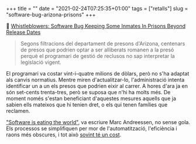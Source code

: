 +++
title = ""
date = "2021-02-24T07:25:35+01:00"
tags = ["retalls"]
slug = "software-bug-arizona-prisons"
+++

📎 [Whistleblowers: Software Bug Keeping Some Inmates In Prisons Beyond Release Dates](https://kjzz.org/content/1660988/whistleblowers-software-bug-keeping-hundreds-inmates-arizona-prisons-beyond-release)

> Segons filtracions del departament de presons d'Arizona, centenars de presos que podrien optar a ser alliberats romanen a la presó perquè el programari de gestió de reclusos no sap interpretar la legislació vigent.

El programari va costar vint-i-quatre milions de dòlars, però no s'ha adaptat als canvis normatius. Mentre miren d'actualitzar-lo, l'administració intenta identificar un a un els presos que podrien eixir al carrer. A hores d'ara ja en són set-cents trenta-tres, però se suposa que n'hi ha molts més. De moment només s'estan beneficiant d'aquestes mesures aquells que ja sabien ells mateixos que hi tenien dret, o els qui tenen famílies que reclamen.

["Software is eating the world"](https://genius.com/Marc-andreessen-why-software-is-eating-the-world-annotated), va escriure Marc Andreessen, no sense gola. Els processos se simplifiquen per mor de l'automatització, l'eficiència i raons més obscures, i tot això [sovint té un cost](https://blog.carlesbellver.net/2019/09/19/software-didnt-adapt.html).